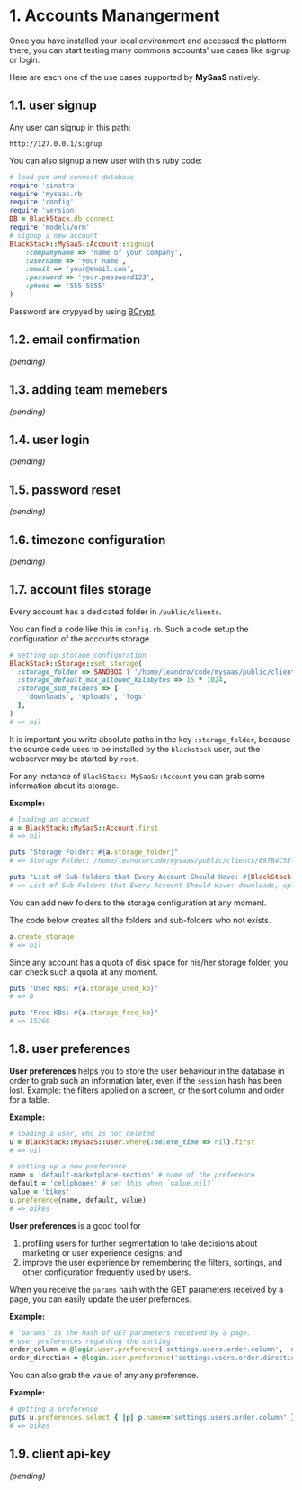 
# 1. Accounts Manangerment

Once you have installed your local environment and accessed the platform there, you can start testing many commons accounts' use cases like signup or login.

Here are each one of the use cases supported by **MySaaS** natively.

## 1.1. user signup

Any user can signup in this path:

```
http://127.0.0.1/signup
```

You can also signup a new user with this ruby code:

```ruby
# load gem and connect database
require 'sinatra'
require 'mysaas.rb'
require 'config'
require 'version'
DB = BlackStack.db_connect
require 'models/orm'
# signup a new account
BlackStack::MySaaS::Account::signup(
    :companyname => 'name of your company', 
    :username => 'your name',
    :email => 'your@email.com', 
    :password => 'your.password123',
    :phone => '555-5555'
)
```

Password are crypyed by using [BCrypt](https://github.com/bcrypt-ruby/bcrypt-ruby).

## 1.2. email confirmation

_(pending)_

## 1.3. adding team memebers 

_(pending)_

## 1.4. user login

_(pending)_

## 1.5. password reset 

_(pending)_

## 1.6. timezone configuration

_(pending)_

## 1.7. account files storage 

Every account has a dedicated folder in `/public/clients`.

You can find a code like this in `config.rb`. Such a code setup the configuration of the accounts storage.

```ruby
# setting up storage configuration
BlackStack::Storage::set_storage(
  :storage_folder => SANDBOX ? '/home/leandro/code/mysaas/public/clients' : '/home/ubuntu/code/mysaas/public/clients',
  :storage_default_max_allowed_kilobytes => 15 * 1024,
  :storage_sub_folders => [
    'downloads', 'uploads', 'logs'
  ],
)
# => nil
```

It is important you write absolute paths in the key `:storage_folder`, because the source code uses to be installed by the `blackstack` user, but the webserver may be started by `root`.


For any instance of `BlackStack::MySaaS::Account` you can grab some information about its storage.

**Example:**

```ruby
# loading an account
a = BlackStack::MySaaS::Account.first
# => nil

puts "Storage Folder: #{a.storage_folder}"
# => Storage Folder: /home/leandro/code/mysaas/public/clients/897B4C5E-692E-400F-BC97-8EE0E3E1F1CF

puts "List of Sub-Folders that Every Account Should Have: #{BlackStack::Storage::storage_sub_folders.join(', ')}"
# => List of Sub-Folders that Every Account Should Have: downloads, uploads, logs
```


You can add new folders to the storage configuration at any moment.

The code below creates all the folders and sub-folders who not exists.

```ruby
a.create_storage
# => nil
```


Since any account has a quota of disk space for his/her storage folder, you can check such a quota at any moment.

```ruby
puts "Used KBs: #{a.storage_used_kb}"
# => 0

puts "Free KBs: #{a.storage_free_kb}"
# => 15360
```

## 1.8. user preferences

**User preferences** helps you to store the user behaviour in the database in order to grab such an information later, even if the `session` hash has been lost. Example: the filters applied on a screen, or the sort column and order for a table.

**Example:**

```ruby
# loading a user, who is not deleted
u = BlackStack::MySaaS::User.where(:delete_time => nil).first
# => nil

# setting up a new preference
name = 'default-marketplace-section' # name of the preference
default = 'cellphones' # set this when `value.nil?`
value = 'bikes'
u.preference(name, default, value)
# => bikes
```

**User preferences** is a good tool for

1. profiling users for further segmentation to take decisions about marketing or user experience designs;
and
2. improve the user experience by remembering the filters, sortings, and other configuration frequently used by users.


When you receive the `params` hash with the GET parameters received by a page, you can easily update the user prefernces.

**Example:**

```ruby
# `params` is the hash of GET parameters received by a page.
# user preferences regarding the sorting
order_column = @login.user.preference('settings.users.order.column', 'name', params[:column])
order_direction = @login.user.preference('settings.users.order.direction', 'asc', params[:direction])
```

You can also grab the value of any any preference.

**Example:**

```ruby
# getting a preference
puts u.preferences.select { |p| p.name=='settings.users.order.column' }.first.get_value
# => bikes
```

## 1.9. client api-key

_(pending)_